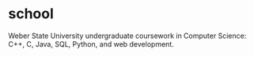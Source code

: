 # school

Weber State University undergraduate coursework in Computer Science: C++, C, Java, SQL, Python, and web development.
